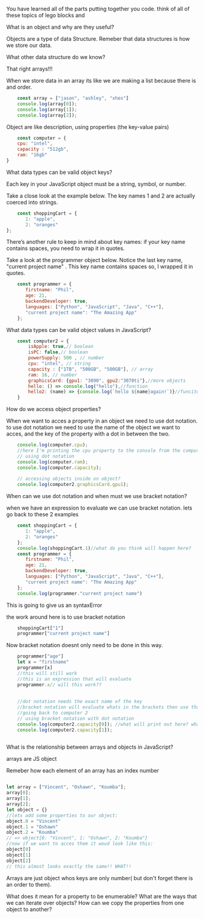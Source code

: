 You have learned all of the parts putting together you code. think of all of these topics of lego blocks and 

What is an object and why are they useful?

Objects are a type of data Structure. Remeber that data structures is how we store our data.

What other data structure do we know?

That right arrays!!!

When we store data in an array its like we are making a list because there is and order. 
```js 
	const array = ["jason", "ashley", "xhes"]
	console.log(array[0]);
	console.log(array[1]);
	console.log(array[2]);
```

Object are like description, using properties (the key-value pairs)
```js
	const computer = { 
	cpu: "intel", 
	capacity : "512gb", 
	ram: "16gb" 
}
```
What data types can be valid object keys? 

Each key in your JavaScript object must be a string, symbol, or number.

Take a close look at the example below. The key names 1 and 2 are actually coerced into strings.

```js
	const shoppingCart = {
	   1: "apple",
	   2: "oranges"
};
```
There’s another rule to keep in mind about key names: if your key name contains spaces, you need to wrap it in quotes.

Take a look at the programmer object below. Notice the last key name, "current project name" . This key name contains spaces so, I wrapped it in quotes.

```js
	const programmer = {
	   firstname: "Phil",
	   age: 21,
	   backendDeveloper: true,
	   languages: ["Python", "JavaScript", "Java", "C++"],
	   "current project name": "The Amazing App"
	};
```
What data types can be valid object values in JavaScript? 
```js
	const computer2 = { 
		isApple: true,// boolean
		isPC: false,// boolean
		powerSupply: 500 , // number
		cpu: "intel", // string
		capacity : ["1TB", "500GB", "500GB"], // array
		ram: 16, // number
		graphicsCard: {gpu1: "3090", gpu2:"3070ti"},//more objects
		hello: () => console.log("hello"),//function
		hello2: (name) => {console.log(`hello ${name}again!`)}//funciton
	}
```
How do we access object properties? 

When we want to acces a property in an object we need to use dot notation. to use dot notation we need to use the name of the object we want to acces, and the key of the property with a dot in between the two.

```js
	console.log(computer.cpu);
	//here I'm printing the cpu property to the console from the computer object.
	// using dot notation
	console.log(computer.ram);
	console.log(computer.capacity);
	
	// accessing objects inside on object?
	console.log(computer2.graphicsCard.gpu1);
```
When can we use dot notation and when must we use bracket notation?

when we have an expression to evaluate we can use bracket notation. lets go back to these 2 examples

```js
	const shoppingCart = {
	   1: "apple",
	   2: "oranges"
	};
	console.log(shoppingCart.1)//what do you think will happen here?
	const programmer = {
	   firstname: "Phil",
	   age: 21,
	   backendDeveloper: true,
	   languages: ["Python", "JavaScript", "Java", "C++"],
	   "current project name": "The Amazing App"
	};
	console.log(programmer."current project name")
```
This is going to give us an syntaxError

the work around here is to use bracket notation

```js
	shoppingCart["1"]
	programmer["current project name"]
```
Now bracket notation doesnt only need to be done in this way.
```js
	programmer["age"]
	let x = "firstname"
	programmer[x]
	//this will still work 
	//this is an expression that will evaluate 
	programmer.x// will this work??
	
	
	//dot notation needs the exact name of the key
	//bracket notation will evaluate whats in the brackets then use that as the name of the key.
	//going back to computer 2
	// using bracket notation with dot notation
	console.log(computer2.capacity[0]); //what will print out here? what about the next line.
	console.log(computer2.capacity[1]);
	
```



What is the relationship between arrays and objects in JavaScript?

arrays are JS object

Remeber how each element of an array has an index number

```js

let array = ["Vincent", "Oshawn", "Koumba"];
array[0];
array[1];
array[2];
let object = {}
//lets add some properties to our object:
object.0 = "Vincent"
object.1 = "Oshawn"
object.2 = "Koumba"
// => object{0: "Vincent", 1: "Oshawn", 2: "Koumba"}
//now if we want to acces them it woud look like this:
object[0]
object[1]
object[2]
// this almost looks exactly the same!! WHAT!!
```
Arrays are just object whos keys are only number( but don't forget there is an order to them).


What does it mean for a property to be enumerable?
What are the ways that we can iterate over objects?
How can we copy the properties from one object to another?
